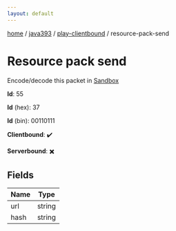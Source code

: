 ```yaml
---
layout: default
---
```


[home](/)  /  [java393](/protocol/java393)  /  [play-clientbound](/protocol/java393/play-clientbound)  /  resource-pack-send

# Resource pack send

Encode/decode this packet in [Sandbox](../../../sandbox/java393#PlayClientbound.ResourcePackSend)

**Id**: 55

**Id** (hex): 37

**Id** (bin): 00110111

**Clientbound**: ✔️

**Serverbound**: ✖️

## Fields

Name | Type
---|---
url | string
hash | string
